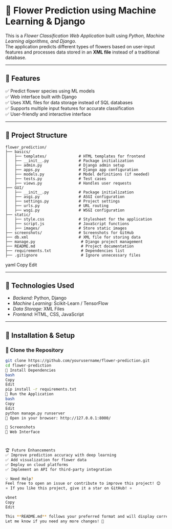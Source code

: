 # 🌸 Flower Prediction using Machine Learning & Django  

This is a *Flower Classification Web Application* built using *Python, Machine Learning algorithms, and Django*.  
The application predicts different types of flowers based on user-input features and processes data stored in an **XML file** instead of a traditional database.

---

## 📌 Features  

✅ Predict flower species using ML models  
✅ Web interface built with Django  
✅ Uses XML files for data storage instead of SQL databases  
✅ Supports multiple input features for accurate classification  
✅ User-friendly and interactive interface  

---

## 📂 Project Structure  
```
flower_prediction/
├── basics/
│   ├── templates/              # HTML templates for frontend
│   ├── __init__.py             # Package initialization
│   ├── admin.py                # Django admin setup
│   ├── apps.py                 # Django app configuration
│   ├── models.py               # Model definitions (if needed)
│   ├── tests.py                # Test cases
│   ├── views.py                # Handles user requests
├── GUI/
│   ├── __init__.py             # Package initialization
│   ├── asgi.py                 # ASGI configuration
│   ├── settings.py             # Project settings
│   ├── urls.py                 # URL routing
│   ├── wsgi.py                 # WSGI configuration
├── static/
│   ├── style.css               # Stylesheet for the application
│   ├── script.js               # JavaScript functions
│   ├── images/                 # Store static images
├── screenshots/                # Screenshots for GitHub
├── db.xml                      # XML file for storing data
├── manage.py                    # Django project management
├── README.md                    # Project documentation
├── requirements.txt             # Dependencies list
├── .gitignore                   # Ignore unnecessary files
```
yaml
Copy
Edit

---

## 🎯 Technologies Used  

- *Backend:* Python, Django  
- *Machine Learning:* Scikit-Learn / TensorFlow  
- *Data Storage:* XML Files  
- *Frontend:* HTML, CSS, JavaScript  

---

## 🔧 Installation & Setup  

### 🔹 Clone the Repository  
```bash
git clone https://github.com/yourusername/flower-prediction.git  
cd flower-prediction
🔹 Install Dependencies
bash
Copy
Edit
pip install -r requirements.txt
🔹 Run the Application
bash
Copy
Edit
python manage.py runserver
🔗 Open in your browser: http://127.0.0.1:8000/

📸 Screenshots
🔹 Web Interface



🏆 Future Enhancements
✅ Improve prediction accuracy with deep learning
✅ Add visualization for flower data
✅ Deploy on cloud platforms
✅ Implement an API for third-party integration

💡 Need Help?
Feel free to open an issue or contribute to improve this project! 😊
⭐ If you like this project, give it a star on GitHub! ⭐

vbnet
Copy
Edit

This **README.md** follows your preferred format and will display correctly on **GitHub**.  
Let me know if you need any more changes! 🚀






